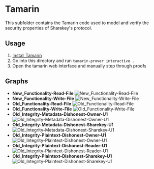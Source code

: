 # Tamarin
This subfolder contains the Tamarin code used to model and verify the security properties of Sharekey's protocol.

## Usage
1. [Install Tamarin](https://tamarin-prover.github.io/manual/book/002_installation.html)
2. Go into this directory and run `tamarin-prover interactive .`
3. Open the tamarin web interface and manually step through proofs

## Graphs
- **New_Functionality-Read-File**
  ![New_Functionality-Read-File](graphs/New_Functionality-Read-File.png)
- **New_Functionality-Write-File**
  ![New_Functionality-Write-File](graphs/New_Functionality-Write-File.png)
- **Old_Functionality-Read-File**
  ![Old_Functionality-Read-File](graphs/Old_Functionality-Read-File.png)
- **Old_Functionality-Write-File**
  ![Old_Functionality-Write-File](graphs/Old_Functionality-Write-File.png)
- **Old_Integrity-Metadata-Dishonest-Owner-U1**
  ![Old_Integrity-Metadata-Dishonest-Owner-U1](graphs/Old_Integrity-Metadata-Dishonest-Owner-U1.png)
- **Old_Integrity-Metadata-Dishonest-Sharekey-U1**
  ![Old_Integrity-Metadata-Dishonest-Sharekey-U1](graphs/Old_Integrity-Metadata-Dishonest-Sharekey-U1.png)
- **Old_Integrity-Plaintext-Dishonest-Owner-U1**
  ![Old_Integrity-Plaintext-Dishonest-Owner-U1](graphs/Old_Integrity-Plaintext-Dishonest-Owner-U1.png)
- **Old_Integrity-Plaintext-Dishonest-Reader-U1**
  ![Old_Integrity-Plaintext-Dishonest-Reader-U1](graphs/Old_Integrity-Plaintext-Dishonest-Reader-U1.png)
- **Old_Integrity-Plaintext-Dishonest-Sharekey-U1**
  ![Old_Integrity-Plaintext-Dishonest-Sharekey-U1](graphs/Old_Integrity-Plaintext-Dishonest-Sharekey-U1.png)
